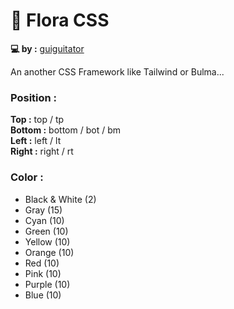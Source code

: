 # 🌺 Flora CSS

**💻 by :** [guiguitator](https://guiguitator.netlify.app/)

An another CSS Framework like Tailwind or Bulma...

### Position :

**Top :** top / tp
<br>
**Bottom :** bottom / bot / bm
<br>
**Left :** left / lt
<br>
**Right :** right / rt

### Color :

- Black & White (2)
- Gray (15)
- Cyan (10)
- Green (10)
- Yellow (10)
- Orange (10)
- Red (10)
- Pink (10)
- Purple (10)
- Blue (10)